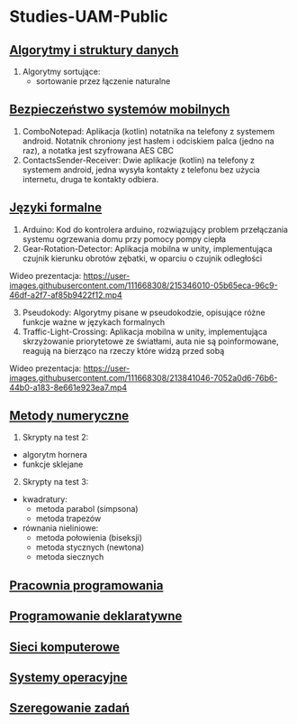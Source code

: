 # Studies-UAM-Public

## [Algorytmy i struktury danych](https://github.com/adbreeker/Studies-UAM-Public/tree/main/Algorytmy%20i%20struktury%20danych/)

1. Algorytmy sortujące:
	- sortowanie przez łączenie naturalne

## [Bezpieczeństwo systemów mobilnych](https://github.com/adbreeker/Studies-UAM-Public/tree/main/Bezpieczeństwo%20systemów%20mobilnych)

1. ComboNotepad:
	Aplikacja (kotlin) notatnika na telefony z systemem android. Notatnik chroniony jest hasłem i odciskiem palca (jedno na raz), a notatka jest szyfrowana AES CBC
2. ContactsSender-Receiver:
	Dwie aplikacje (kotlin) na telefony z systemem android, jedna wysyła kontakty z telefonu bez użycia internetu, druga te kontakty odbiera.

## [Języki formalne](https://github.com/adbreeker/Studies-UAM-Public/tree/main/Języki%20formalne)

1. Arduino:
	Kod do kontrolera arduino, rozwiązujący problem przełączania systemu ogrzewania domu przy pomocy pompy ciepła
2. Gear-Rotation-Detector:
	Aplikacja mobilna w unity, implementująca czujnik kierunku obrotów zębatki, w oparciu o czujnik odległości

Wideo prezentacja:
https://user-images.githubusercontent.com/111668308/215346010-05b65eca-96c9-46df-a2f7-af85b9422f12.mp4

3. Pseudokody:
	Algorytmy pisane w pseudokodzie, opisujące różne funkcje ważne w językach formalnych
4. Traffic-Light-Crossing:
	Aplikacja mobilna w unity, implementująca skrzyżowanie priorytetowe ze światłami, auta nie są poinformowane, reagują na bierząco na rzeczy które widzą przed sobą

Wideo prezentacja:
https://user-images.githubusercontent.com/111668308/213841046-7052a0d6-76b6-44b0-a183-8e661e923ea7.mp4

## [Metody numeryczne](https://github.com/adbreeker/Studies-UAM-Public/tree/main/Metody%20numeryczne)

1. Skrypty na test 2:
- algorytm hornera
- funkcje sklejane
2. Skrypty na test 3:
- kwadratury:
	- metoda parabol (simpsona)
	- metoda trapezów
- równania nieliniowe:
	- metoda połowienia (biseksji)
 	- metoda stycznych (newtona)
  - metoda siecznych

## [Pracownia programowania](https://github.com/adbreeker/Studies-UAM-Public/tree/main/Pracownia%20programowania)

## [Programowanie deklaratywne](https://github.com/adbreeker/Studies-UAM-Public/tree/main/Programowanie%20deklaratywne)

## [Sieci komputerowe](https://github.com/adbreeker/Studies-UAM-Public/tree/main/Sieci%20komputerowe)

## [Systemy operacyjne](https://github.com/adbreeker/Studies-UAM-Public/tree/main/Systemy%20operacyjne)

## [Szeregowanie zadań](https://github.com/adbreeker/Studies-UAM-Public/tree/main/Szeregowanie%20zadań)
